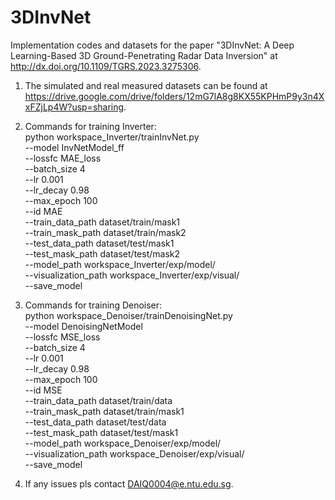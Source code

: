 # 3DInvNet
Implementation codes and datasets for the paper "3DInvNet: A Deep Learning-Based 3D Ground-Penetrating Radar Data Inversion" at http://dx.doi.org/10.1109/TGRS.2023.3275306. 
1. The simulated and real measured datasets can be found at https://drive.google.com/drive/folders/12mG7lA8g8KX55KPHmP9y3n4XxFZjLp4W?usp=sharing.
2. Commands for training Inverter: \
python workspace_Inverter/trainInvNet.py \
--model InvNetModel_ff \
--lossfc MAE_loss \
--batch_size 4 \
--lr 0.001 \
--lr_decay 0.98 \
--max_epoch 100 \
--id MAE \
--train_data_path dataset/train/mask1 \
--train_mask_path dataset/train/mask2 \
--test_data_path dataset/test/mask1 \
--test_mask_path dataset/test/mask2 \
--model_path workspace_Inverter/exp/model/ \
--visualization_path workspace_Inverter/exp/visual/ \
--save_model

3. Commands for training Denoiser: \
python workspace_Denoiser/trainDenoisingNet.py \
--model DenoisingNetModel \
--lossfc MSE_loss \
--batch_size 4 \
--lr 0.001 \
--lr_decay 0.98 \
--max_epoch 100 \
--id MSE \
--train_data_path dataset/train/data \
--train_mask_path dataset/train/mask1 \
--test_data_path dataset/test/data \
--test_mask_path dataset/test/mask1 \
--model_path workspace_Denoiser/exp/model/ \
--visualization_path workspace_Denoiser/exp/visual/ \
--save_model

4. If any issues pls contact DAIQ0004@e.ntu.edu.sg.
